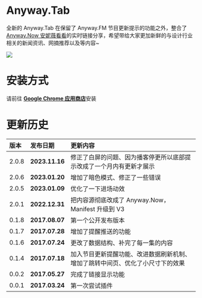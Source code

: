 # Anyway.Tab
全新的 Anyway.Tab 在保留了 Anyway.FM 节目更新提示的功能之外，整合了 [Anyway.Now 安妮薇看看](https://Anyway.FM/now)的实时链接分享，希望带给大家更加新鲜的与设计行业相关的新闻资讯、网摘推荐以及等内容~

![](https://raw.githubusercontent.com/Anyway-Design/Anyway-Tab/master/assets/anyway-tab-preview.png)

# 安装方式
请前往 [**Google Chrome 应用商店**](https://chrome.google.com/webstore/detail/anywaytab/jaoejhbbokpmbndhdopikidehkadhake?utm_source=github)安装


# 更新历史
| 版本 | 发布日期 | 更新内容 |
|:--|:--|:--|
| 2.0.8 | **2023.11.16** | 修正了白屏的问题、因为播客停更所以底部提示改成了一个月内有更新才展示 |
| 2.0.6 | **2023.01.20** | 增加了暗色模式、修正了一些错误 |
| 2.0.5 | **2023.01.09** | 优化了一下进场动效 |
| 2.0.1 | **2022.12.31** | 把内容源彻底改成了 Anyway.Now，Manifest 升级到 V3 |
| 0.1.8 | **2017.08.07** | 第一个公开发布版本 |
| 0.1.7 | **2017.07.28** | 增加了提醒推送的功能 |
| 0.1.6 | **2017.07.24** | 更改了数据结构、补完了每一集的内容 |
| 0.1.4 | **2017.07.18** | 加入节目更新提醒功能、改进数据刷新机制、增加了跳转中间页、优化了小尺寸下的效果 |
| 0.0.2 | **2017.05.27** | 完成了链接显示功能 |
| 0.0.1 | **2017.03.24** | 第一次尝试插件 |
